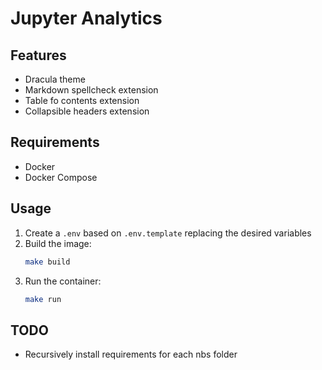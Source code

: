 # Jupyter Analytics

## Features

- Dracula theme
- Markdown spellcheck extension
- Table fo contents extension
- Collapsible headers extension

## Requirements

- Docker
- Docker Compose

## Usage

1. Create a `.env` based on `.env.template` replacing the desired variables
2. Build the image:
   ```sh
   make build
   ```
3. Run the container:
   ```sh
   make run
   ```

## TODO

- Recursively install requirements for each nbs folder
